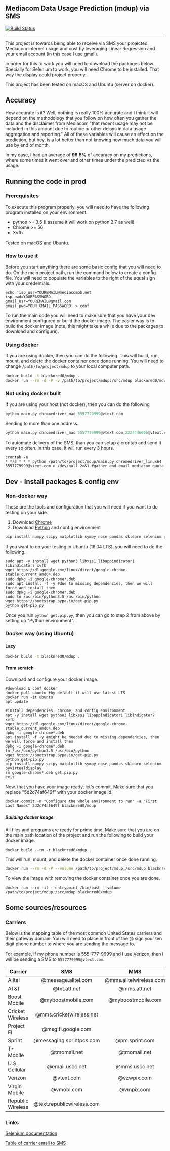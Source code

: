 Mediacom Data Usage Prediction (mdup) via SMS
----------------------------

[![Build Status](https://travis-ci.org/blacknred0/mdup.svg?branch=master)](https://travis-ci.org/blacknred0/mdup)

----------------------------

This project is towards being able to receive via SMS your projected Mediacom internet usage and cost by leveraging Linear Regression and your email account (in this case I use gmail).

In order for this to work you will need to download the packages below.  Specially for Selenium to work, you will need Chrome to be installed.  That way the display could project properly.

This project has been tested on macOS and Ubuntu (server on docker).

## Accuracy

How accurate is it?  Well, nothing is really 100% accurate and I think it will depend on the methodology that you follow on how often you gather the data and the disclaimer from Mediacom "that recent usage may not be included in this amount due to routine or other delays in data usage aggregation and reporting."  All of these variables will cause an effect on the prediction, but hey, is a lot better than not knowing how  much data you will use by end of month.

In my case, I had an average of **98.5%** of accuracy on my predictions, where some times it went over and other times under the predicted vs the usage.

## Running the code in prod

### Prerequisites

To execute this program properly, you will need to have the following program installed on your environment.

-   python >= 3.5 (I assume it will work on python 2.7 as well)
-   Chrome >= 56
-   Xvfb

Tested on macOS and Ubuntu.

### How to use it

Before you start anything there are some basic config that you will need to do.  On the main project path, run the command below to create a config file.  You will need to populate the variables to the right of the equal sign with your credentials.

```
echo 'isp_usr=YOUREMAIL@mediacombb.net
isp_pwd=YOURPASSWORD
gmail_usr=YOUREMAIL@gmail.com
gmail_pwd=YOUR_GMAIL_PASSWORD' > conf
```

To run the main code you will need to make sure that you have your dev environment configured or build the docker image.  The easier way is to build the docker image (note, this might take a while due to the packages to download and configure).

### Using docker

If you are using docker, then you can do the following.  This will build, run, mount, and delete the docker container once done running.  You will need to change `/path/to/project/mdup` to your local computer path.

``` bash
docker build -t blacknred0/mdup .
docker run --rm -d -P -v /path/to/project/mdup:/src/mdup blacknred0/mdup 5557779999@vtext.com
```

### Not using docker built

If you are using your host (not docker), then you can do the following

``` python
python main.py chromedriver_mac 5557779999@vtext.com
```

Sending to more than one address.

``` python
python main.py chromedriver_mac 5557779999@vtext.com,2224446666@vtext.com
```

To automate delivery of the SMS, than you can setup a crontab and send it every so often.  In this case, it will run every 3 hours.

```
crontab -e
* */3 * * * python /path/to/project/mdup/main.py chromedriver_linux64 5557779999@vtext.com > /dev/null 2>&1 #gather and email mediacom quota
```

## Dev - Install packages & config env

### Non-docker way
These are the tools and configuration that you will need if you want to do testing on your side.

1.  Download [Chrome](https://www.google.com/chrome/browser/)
2.  Download [Python](https://www.python.org/) and config environment

``` python
pip install numpy scipy matplotlib sympy nose pandas sklearn selenium pyvirtualdisplay
```

If you want to do your testing in Ubuntu (16.04 LTS), you will need to do the following.

```
sudo apt -y install wget python3 libxss1 libappindicator1 libindicator7 xvfb
wget https://dl.google.com/linux/direct/google-chrome-stable_current_amd64.deb
sudo dpkg -i google-chrome*.deb
sudo apt install -f -y #due to missing dependencies, then we will force and install them
sudo dpkg -i google-chrome*.deb
sudo ln /usr/bin/python3.5 /usr/bin/python
wget https://bootstrap.pypa.io/get-pip.py
python get-pip.py
```

Once you run `python get.pip.py`, then you can go to step 2 from above by setting up "Python environment".

### Docker way (using Ubuntu)
#### Lazy
``` bash
docker build -t blacknred0/mdup .
```

#### From scratch
Download and configure your docker image.
```
#download & conf docker
docker pull ubuntu #by default it will use latest LTS
docker run -it ubuntu
apt update

#install dependencies, chrome, and config environment
apt -y install wget python3 libxss1 libappindicator1 libindicator7 xvfb
wget https://dl.google.com/linux/direct/google-chrome-stable_current_amd64.deb
dpkg -i google-chrome*.deb
apt install -f -y #might be needed due to missing dependencies, then we will force and install them
dpkg -i google-chrome*.deb
ln /usr/bin/python3.5 /usr/bin/python
wget https://bootstrap.pypa.io/get-pip.py
python get-pip.py
pip install numpy scipy matplotlib sympy nose pandas sklearn selenium pyvirtualdisplay
rm google-chrome*.deb get.pip.py
exit
```

Now, that you have your image ready, let's commit.  Make sure that you replace "5d2c74af649f" with your docker image id.

```
docker commit -m "Configure the whole environment to run" -a "First Last Names" 5d2c74af649f blacknred0/mdup
```

##### Building docker image
All files and programs are ready for prime time.  Make sure that you are on the main path location of the project and run the following to build your docker image.

```
docker build --rm -t blacknred0/mdup .
```

This will run, mount, and delete the docker container once done running.

``` bash
docker run --rm -d -P --volume /path/to/project/mdup:/src/mdup blacknred0/mdup 5557779999@vtext.com
```

To view the image with removing the docker container once you are done.

```
docker run --rm -it --entrypoint /bin/bash --volume /path/to/project/mdup:/src/mdup blacknred0/mdup
```

## Some sources/resources

### Carriers
Below is the mapping table of the most common United States carriers and their gateway domain. You will need to place in front of the @ sign your ten digit phone number to where you are sending the message to.

For example, if my phone number is 555-777-9999 and I use Verizon, then I will be sending a SMS to `5557779999@vtext.com`.

| Carrier   |      SMS      |   MMS  |
|-----------|:-------------:|:------:|
| Alltel | @message.alltel.com | @mms.alltelwireless.com |
| AT&T | @txt.att.net | @mms.att.net |
| Boost Mobile | @myboostmobile.com | @myboostmobile.com |
| Cricket Wireless | @mms.cricketwireless.net |  |
| Project Fi | @msg.fi.google.com |  |
| Sprint | @messaging.sprintpcs.com | @pm.sprint.com |
| T-Mobile | @tmomail.net | @tmomail.net |
| U.S. Cellular | @email.uscc.net | @mms.uscc.net |
| Verizon | @vtext.com | @vzwpix.com |
| Virgin Mobile | @vmobl.com | @vmpix.com |
| Republic Wireless | @text.republicwireless.com |  |

### Links
[Selenium documentation](http://selenium-python.readthedocs.io/installation.html)

[Table of carrier email to SMS](http://www.digitaltrends.com/mobile/how-to-send-e-mail-to-sms-text/)
